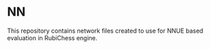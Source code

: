 # NN

This repository contains network files created to use for NNUE based evaluation in RubiChess engine.
